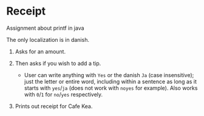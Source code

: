 # Receipt
Assignment about printf in java

The only localization is in danish.

1. Asks for an amount.

2. Then asks  if you wish to add a tip.
    * User can write anything with `Yes` or the danish `Ja` (case insensitive); just the letter or entire word, including within a sentence as long as it starts with `yes`/`ja` (does not work with `noyes` for example). Also works with `0`/`1` for `no`/`yes` respectively.
    
3. Prints out receipt for Cafe Kea.

